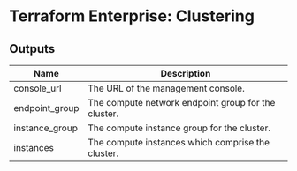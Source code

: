 # Terraform Enterprise: Clustering

## Outputs

| Name | Description |
|------|-------------|
| console\_url | The URL of the management console. |
| endpoint\_group | The compute network endpoint group for the cluster. |
| instance\_group | The compute instance group for the cluster. |
| instances | The compute instances which comprise the cluster. |

